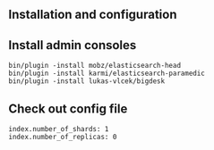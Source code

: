 Installation and configuration
-------------------------------

Install admin consoles
-------------------------------

    bin/plugin -install mobz/elasticsearch-head
    bin/plugin -install karmi/elasticsearch-paramedic
    bin/plugin -install lukas-vlcek/bigdesk


Check out config file
-------------------------------
    index.number_of_shards: 1
    index.number_of_replicas: 0